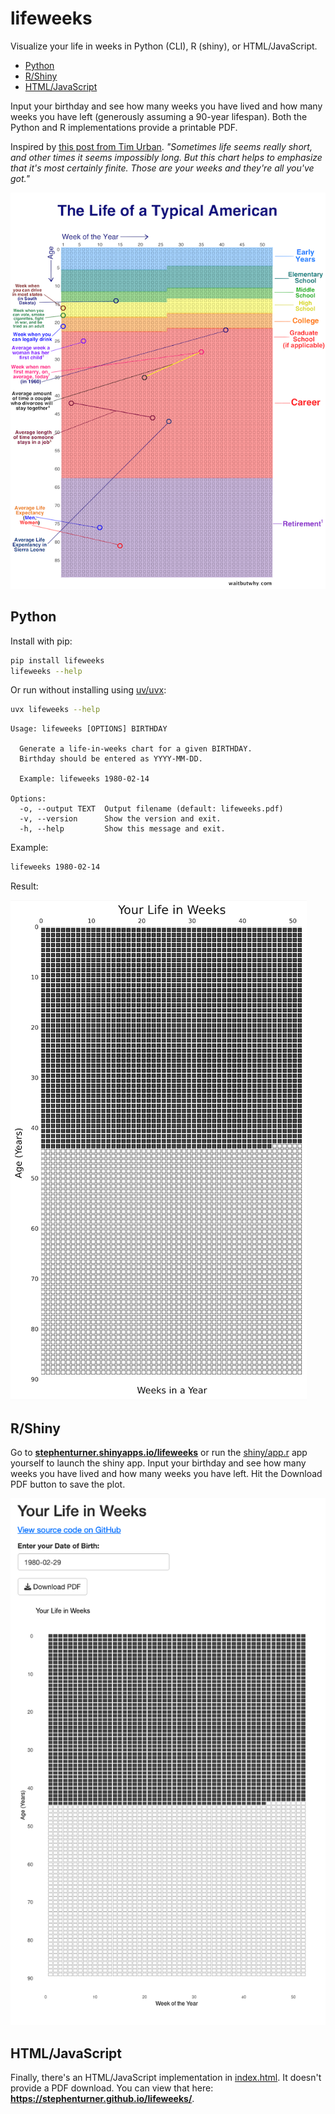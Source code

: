 # lifeweeks

Visualize your life in weeks in Python (CLI), R (shiny), or HTML/JavaScript.

- [Python](#python)
- [R/Shiny](#rshiny)
- [HTML/JavaScript](#htmljavascript)

Input your birthday and see how many weeks you have lived and how many weeks you have left (generously assuming a 90-year lifespan). Both the Python and R implementations provide a printable PDF. 

Inspired by [this post from Tim Urban](https://waitbutwhy.com/2014/05/life-weeks.html). *"Sometimes life seems really short, and other times it seems impossibly long. But this chart helps to emphasize that it's most certainly finite. Those are your weeks and they're all you've got."*

![](img/urban.png)

## Python

Install with pip:

```sh
pip install lifeweeks
lifeweeks --help
```

Or run without installing using [uv/uvx](https://docs.astral.sh/uv/guides/tools/):

```sh
uvx lifeweeks --help
```

```
Usage: lifeweeks [OPTIONS] BIRTHDAY

  Generate a life-in-weeks chart for a given BIRTHDAY.
  Birthday should be entered as YYYY-MM-DD.

  Example: lifeweeks 1980-02-14

Options:
  -o, --output TEXT  Output filename (default: lifeweeks.pdf)
  -v, --version      Show the version and exit.
  -h, --help         Show this message and exit.
```

Example:

```sh
lifeweeks 1980-02-14
```

Result:

![](img/python.png)

## R/Shiny

Go to [**stephenturner.shinyapps.io/lifeweeks**](https://stephenturner.shinyapps.io/lifeweeks/) or run the [shiny/app.r](shiny/app.r) app yourself to launch the shiny app. Input your birthday and see how many weeks you have lived and how many weeks you have left. Hit the Download PDF button to save the plot.

![](img/rshiny.png)

## HTML/JavaScript

Finally, there's an HTML/JavaScript implementation in [index.html](index.html). It doesn't provide a PDF download. You can view that here: **https://stephenturner.github.io/lifeweeks/**.
